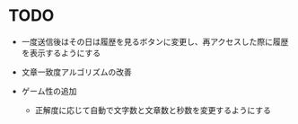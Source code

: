 # TODO

- 一度送信後はその日は履歴を見るボタンに変更し、再アクセスした際に履歴を表示するようにする

- 文章一致度アルゴリズムの改善
- ゲーム性の追加
  - 正解度に応じて自動で文字数と文章数と秒数を変更するようにする

